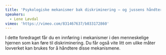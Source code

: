 ```yaml
---
title: 'Psykologiske mekanismer bak diskriminering – og jussens håndtering av dem'
speakers:
  - Lene Løvdal
vimeo: 'https://vimeo.com/831467637/b033172860'
---
```


I dette foredraget får du en innføring i mekanismer i den menneskelige hjernen som kan føre til diskriminering. Du får også vite litt om ulike måter lovverket kan brukes for å håndtere disse mekanismene.